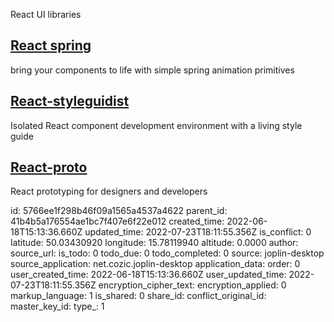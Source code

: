 React UI libraries

## [**React spring**](https://react-spring.io/)
bring your components to life with simple spring animation primitives

## [**React-styleguidist**](https://react-styleguidist.js.org/)
Isolated React component development environment with a living style guide

## [**React-proto**](https://react-proto.github.io/react-proto/)
React prototyping for designers and developers

id: 5766ee1f298b46f09a1565a4537a4622
parent_id: 41b4b5a176554ae1bc7f407e6f22e012
created_time: 2022-06-18T15:13:36.660Z
updated_time: 2022-07-23T18:11:55.356Z
is_conflict: 0
latitude: 50.03430920
longitude: 15.78119940
altitude: 0.0000
author: 
source_url: 
is_todo: 0
todo_due: 0
todo_completed: 0
source: joplin-desktop
source_application: net.cozic.joplin-desktop
application_data: 
order: 0
user_created_time: 2022-06-18T15:13:36.660Z
user_updated_time: 2022-07-23T18:11:55.356Z
encryption_cipher_text: 
encryption_applied: 0
markup_language: 1
is_shared: 0
share_id: 
conflict_original_id: 
master_key_id: 
type_: 1